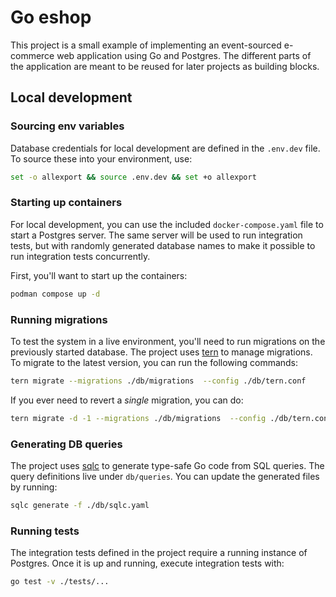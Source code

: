 # Go eshop

This project is a small example of implementing an event-sourced e-commerce web application using Go and Postgres. The different parts of the application are meant to be reused for later projects as building blocks.

## Local development 

### Sourcing env variables

Database credentials for local development are defined in the `.env.dev` file. To source these into your environment, use:

```bash
set -o allexport && source .env.dev && set +o allexport
```

### Starting up containers

For local development, you can use the included `docker-compose.yaml` file to start a Postgres server. The same server will be used to run integration tests, but with randomly generated database names to make it possible to run integration tests concurrently.

First, you'll want to start up the containers:

```sh
podman compose up -d
```

### Running migrations

To test the system in a live environment, you'll need to run migrations on the previously started database. The project uses [tern](https://github.com/jackc/tern) to manage migrations. To migrate to the latest version, you can run the following commands:

```bash
tern migrate --migrations ./db/migrations  --config ./db/tern.conf
```

If you ever need to revert a _single_ migration, you can do:

```bash
tern migrate -d -1 --migrations ./db/migrations  --config ./db/tern.conf
```

### Generating DB queries

The project uses [sqlc](https://sqlc.dev/) to generate type-safe Go code from SQL queries. The query definitions live under `db/queries`. You can update the generated files by running:

```bash
sqlc generate -f ./db/sqlc.yaml
```

### Running tests

The integration tests defined in the project require a running instance of Postgres. Once it is up and running, execute integration tests with:

```bash
go test -v ./tests/...
```
